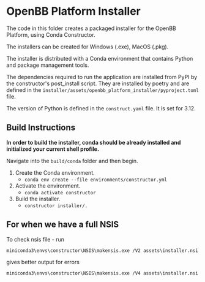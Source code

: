 # OpenBB Platform Installer

The code in this folder creates a packaged installer for the OpenBB Platform, using Conda Constructor.

The installers can be created for Windows (.exe), MacOS (.pkg).

The installer is distributed with a Conda environment that contains Python and package management tools.

The dependencies required to run the application are installed from PyPI by the constructor's post_install script. They are installed by poetry and are defined in the `installer/assets/openbb_platform_installer/pyproject.toml` file.

The version of Python is defined in the `construct.yaml` file. It is set for 3.12.

## Build Instructions

**In order to build the installer, conda should be already installed and initialized your current shell profile.**

Navigate into the `build/conda` folder and then begin.

1. Create the Conda environment.
   - `conda env create --file environments/constructor.yml`
2. Activate the environment.
   - `conda activate constructor`
3. Build the installer.
   - `constructor installer/.`

## For when we have a full NSIS

To check nsis file - run

```batch
miniconda3\envs\constructor\NSIS\makensis.exe /V2 assets\installer.nsi
```

gives better output for errors

```batch
miniconda3\envs\constructor\NSIS\makensis.exe /V4 assets\installer.nsi
```
